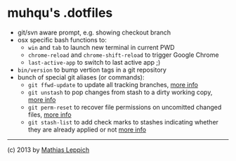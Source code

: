 
muhqu's .dotfiles
=================


 * git/svn aware prompt, e.g. showing checkout branch
 * osx specific bash functions to:
    * `win` and `tab` to launch new terminal in current PWD
    * `chrome-reload` and `chrome-shift-reload` to trigger Google Chrome 
    * `last-active-app` to switch to last active app ;)
 * `bin/version` to bump vertion tags in a git repository
 * bunch of special git aliases (or commands):
    * `git ffwd-update` to update all tracking branches, [more info][git-ffwd-update] 
    * `git unstash` to pop changes from stash to a dirty working copy, [more info][git-unstash]
    * `git perm-reset` to recover file permissions on uncomitted changed files, [more info][git-perm-reset]
    * `git stash-list` to add check marks to stashes indicating whether they are already applied or not [more info][git-stash-list]


------

(c) 2013 by [Mathias Leppich][github] 

[github]: https://github.com/muhqu
[avatar]: http://www.gravatar.com/avatar/8086489bb41f38d0468310ec3ebe68d7?size=32
[git-ffwd-update]: http://stackoverflow.com/questions/9076361
[git-unstash]: http://stackoverflow.com/questions/3733698
[git-perm-reset]: http://stackoverflow.com/questions/4408378
[git-stash-list]: http://stackoverflow.com/questions/8243321